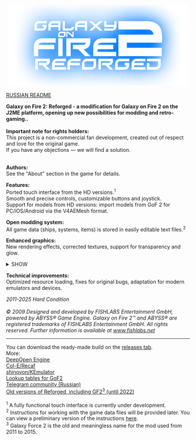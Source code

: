 <p align="center">
  <img src="github/logo.png"/>
</p>

[RUSSIAN README](README_RU.md)

<b>Galaxy on Fire 2: Reforged - a modification for Galaxy on Fire 2 on the J2ME platform, opening up new possibilities for modding and retro-gaming..</b>
<br><br><b>Important note for rights holders:</b>
<br>This project is a non-commercial fan development, created out of respect and love for the original game.
<br>If you have any objections — we will find a solution.

<br><b>Authors:</b>
<br>See the "About" section in the game for details.

<b>Features:</b>
<br>Ported touch interface from the HD versions.<sup>1</sup>
<br>Smooth and precise controls, customizable buttons and joystick.
<br>Support for models from HD versions: import models from GoF 2 for PC/iOS/Android via the V4AEMesh format.

<b>Open modding system:</b>
<br>All game data (ships, systems, items) is stored in easily editable text files.<sup>2</sup>

<b>Enhanced graphics:</b>
<br>New rendering effects, corrected textures, support for transparency and glow.
<p align="center">
<details>
<summary>SHOW</summary>

___

  <img src="github/screen1.png"/>
  <img src="github/screen2.png"/>
  <img src="github/screen3.png"/>

___
  </details>
</p>

<b>Technical improvements:</b>
<br>Optimized resource loading, fixes for original bugs, adaptation for modern emulators and devices.

<i>2011-2025 Hard Condition</i>
<br><br><i>© 2009 Designed and developed by FISHLABS Entertainment GmbH, powered by ABYSS® Game
Engine. Galaxy on Fire 2™ and ABYSS® are registered trademarks of FISHLABS
Entertainment GmbH. All rights reserved. Further information is available at www.fishlabs.net</i>

---
You can download the ready-made build on the [releases tab](https://github.com/Smert124/Galaxy-on-Fire-2-Reforged/releases).\
More:\
[DeepOpen Engine](https://github.com/BaalNetbek/DeepOpen)\
 [Col-E/Recaf](https://github.com/Col-E/Recaf)\
 [shinovon/KEmulator](https://github.com/shinovon/KEmulator)\
 [Lookup tables for GoF2](https://docs.google.com/spreadsheets/u/1/d/e/2PACX-1vRjJFtnrG9-7vdqHtHtPCu0Tg7C-1A89lxo434_7fgEguS9I6O1u3wcRmoWnHEhgUP2Mbd9EMIzAPJA/pubhtml#)\
 [Telegram community (Russian)](https://t.me/HardCondition)\
 [Old versions of Reforged, including GF2<sup>3</sup> (until 2022)](https://drive.google.com/drive/folders/198TUt7ERvaK7kdShcHvn_otm48rbBnKV?usp=drive_link)
 <br><br><sup>1</sup> A fully functional touch interface is currently under development.
 <br><sup>2</sup> Instructions for working with the game data files will be provided later. You can view a preliminary version of the instructions [here](github/Engine_instructions_alpha.pdf).
 <br><sup>3</sup> Galaxy Force 2 is the old and meaningless name for the mod used from 2011 to 2015.
